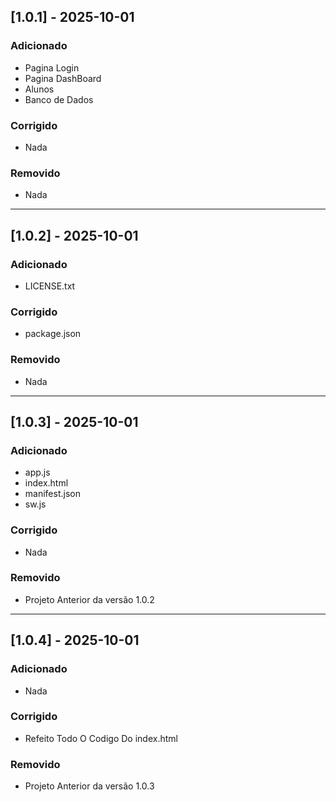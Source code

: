 ## [1.0.1] - 2025-10-01
### Adicionado
- Pagina Login
- Pagina DashBoard
- Alunos
- Banco de Dados

### Corrigido
- Nada

### Removido
- Nada

------------------------
## [1.0.2] - 2025-10-01
### Adicionado
- LICENSE.txt

### Corrigido
- package.json

### Removido
- Nada

------------------------
## [1.0.3] - 2025-10-01
### Adicionado
- app.js
- index.html
- manifest.json
- sw.js

### Corrigido
- Nada

### Removido
- Projeto Anterior da versão 1.0.2

------------------------
## [1.0.4] - 2025-10-01
### Adicionado
- Nada

### Corrigido
- Refeito Todo O Codigo Do index.html

### Removido
- Projeto Anterior da versão 1.0.3
